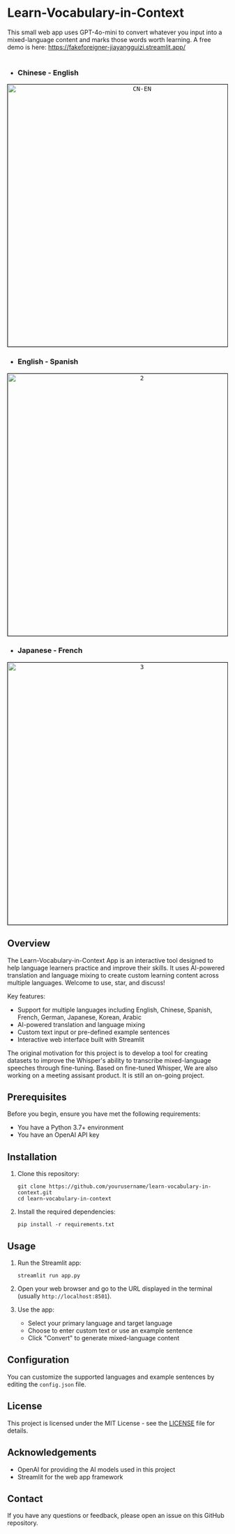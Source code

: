 # Learn-Vocabulary-in-Context

This small web app uses GPT-4o-mini to convert whatever you input into a mixed-language content and marks those words worth learning.
A free demo is here: https://fakeforeigner-jiayangguizi.streamlit.app/
<br><br>
- ### Chinese - English
<div style="text-align: center;">
  <kbd> <img src="https://github.com/user-attachments/assets/3a653c3e-797b-4fed-ab03-5215d692f767" alt="CN-EN" width=600 style="border: 1px solid black;"> <kbd>
</div>

- ### English - Spanish
<div style="text-align: center;">
  <kbd> <img src="https://github.com/user-attachments/assets/4d5bcb1e-85bc-4669-9ded-cc19a9798857" alt="2" width=600 style="border: 1px solid black;"> <kbd>
</div>

- ### Japanese - French
<div style="text-align: center;">
  <kbd> <img src="https://github.com/user-attachments/assets/35905edd-63e3-4f8e-9b32-43021e24befa" alt="3" width=600 style="border: 1px solid black;"> <kbd>
</div>


## Overview

The Learn-Vocabulary-in-Context App is an interactive tool designed to help language learners practice and improve their skills. It uses AI-powered translation and language mixing to create custom learning content across multiple languages. Welcome to use, star, and discuss!

Key features:
- Support for multiple languages including English, Chinese, Spanish, French, German, Japanese, Korean, Arabic
- AI-powered translation and language mixing
- Custom text input or pre-defined example sentences
- Interactive web interface built with Streamlit

The original motivation for this project is to develop a tool for creating datasets to improve the Whisper's ability to transcribe mixed-language speeches through fine-tuning.
Based on fine-tuned Whisper, We are also working on a meeting assisant product. It is still an on-going project.


## Prerequisites

Before you begin, ensure you have met the following requirements:
- You have a Python 3.7+ environment
- You have an OpenAI API key

## Installation

1. Clone this repository:
   ```
   git clone https://github.com/yourusername/learn-vocabulary-in-context.git
   cd learn-vocabulary-in-context
   ```

2. Install the required dependencies:
   ```
   pip install -r requirements.txt
   ```

## Usage

1. Run the Streamlit app:
   ```
   streamlit run app.py
   ```

2. Open your web browser and go to the URL displayed in the terminal (usually `http://localhost:8501`).

3. Use the app:
   - Select your primary language and target language
   - Choose to enter custom text or use an example sentence
   - Click "Convert" to generate mixed-language content

## Configuration

You can customize the supported languages and example sentences by editing the `config.json` file.


## License

This project is licensed under the MIT License - see the [LICENSE](LICENSE) file for details.

## Acknowledgements

- OpenAI for providing the AI models used in this project
- Streamlit for the web app framework

## Contact

If you have any questions or feedback, please open an issue on this GitHub repository.
